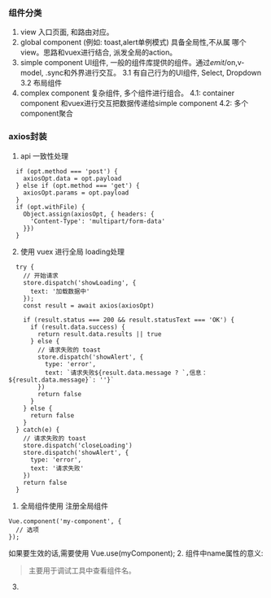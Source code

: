 ### 组件分类
1. view 入口页面, 和路由对应。
2. global component (例如: toast,alert单例模式) 具备全局性,不从属 哪个view。思路和vuex进行结合, 派发全局的action。
3. simple component UI组件, 一般的组件库提供的组件。通过$emit/$on,v-model, .sync和外界进行交互。
  3.1 有自己行为的UI组件, Select, Dropdown
  3.2 布局组件
4. complex component 复杂组件, 多个组件进行组合。
  4.1: container component 和vuex进行交互把数据传递给simple component
  4.2: 多个component聚合

### axios封装
1. api 一致性处理
  ```
    if (opt.method === 'post') {
      axiosOpt.data = opt.payload
    } else if (opt.method === 'get') {
      axiosOpt.params = opt.payload
    }
    if (opt.withFile) {
      Object.assign(axiosOpt, { headers: {
        'Content-Type': 'multipart/form-data'
      }})
    }
  ```
2. 使用 vuex 进行全局 loading处理
```
  try {
    // 开始请求
    store.dispatch('showLoading', {
      text: '加载数据中'
    });
    const result = await axios(axiosOpt)

    if (result.status === 200 && result.statusText === 'OK') {
      if (result.data.success) {
        return result.data.results || true
      } else {
        // 请求失败的 toast
        store.dispatch('showAlert', {
          type: 'error',
          text: `请求失败${result.data.message ? `,信息：${result.data.message}`: ''}`
        })
        return false
      }
    } else {
      return false
    }
  } catch(e) {
    // 请求失败的 toast
    store.dispatch('closeLoading')
    store.dispatch('showAlert', {
      type: 'error',
      text: '请求失败'
    })
    return false
  }
```

1. 全局组件使用
注册全局组件
```
Vue.component('my-component', {
  // 选项
});
```
如果要生效的话,需要使用 Vue.use(myComponent);
2. 组件中name属性的意义:
> 主要用于调试工具中查看组件名。
3. 




